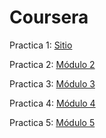# Coursera

Practica 1: [Sitio](https://gloriacoralcerecedo.github.io/Coursera/sitio)

Practica 2: [Módulo 2](https://gloriacoralcerecedo.github.io/Coursera/module2-solution)

Practica 3: [Módulo 3](https://gloriacoralcerecedo.github.io/Coursera/module3-solution)

Practica 4: [Módulo 4](https://gloriacoralcerecedo.github.io/Coursera/module4-solution)

Practica 5: [Módulo 5](https://gloriacoralcerecedo.github.io/Coursera/module5-solution)
